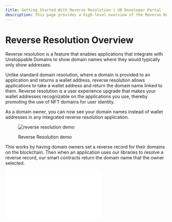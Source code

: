 ```yaml
---
title: Getting Started With Reverse Resolution | UD Developer Portal
description: This page provides a high-level overview of the Reverse Resolution feature.
---
```


# Reverse Resolution Overview

Reverse resolution is a feature that enables applications that integrate with Unstoppable Domains to show domain names where they would typically only show addresses.

Unlike standard domain resolution, where a domain is provided to an application and returns a wallet address, reverse resolution allows applications to take a wallet address and return the domain name linked to them. Reverse resolution is a user experience upgrade that makes your wallet addresses recognizable on the applications you use, thereby promoting the use of NFT domains for user identity.

As a domain owner, you can now see your domain names instead of wallet addresses in any integrated reverse resolution application.

<figure>

![reverse resolution demo](/images/reverse-resolution-etherscan-demo.png "#width=80%;")

<figcaption>Reverse Resolution demo</figcaption>
</figure>

This works by having domain owners set a reverse record for their domains on the blockchain. Then when an application uses our libraries to resolve a reverse record, our smart contracts return the domain name that the owner selected.

<embed src="/snippets/_discord.md" />
